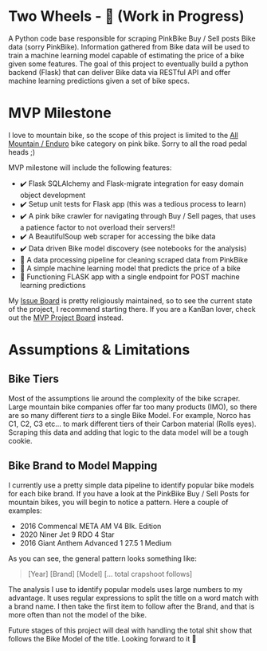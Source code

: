 # Two Wheels - 🚧 (Work in Progress)
A Python code base responsible for scraping PinkBike Buy / Sell posts Bike data (sorry PinkBike). Information gathered from Bike data will be used to train a machine learning
model capable of estimating the price of a bike given some features. The goal of this project to eventually build a python backend (Flask) that can deliver Bike data 
via RESTful API and offer machine learning predictions given a set of bike specs. 

# MVP Milestone 
I love to mountain bike, so the scope of this project is limited to the [All Mountain / Enduro](https://www.pinkbike.com/buysell/list/?region=5&category=2) bike category on pink bike. Sorry to all the road pedal heads ;)

MVP milestone will include the following features:
- ✔️ Flask SQLAlchemy and Flask-migrate integration for easy domain object development
- ✔️ Setup unit tests for Flask app (this was a tedious process to learn)
- ✔️ A pink bike crawler for navigating through Buy / Sell pages, that uses a patience factor to not overload their servers!!
- ✔️ A BeautifulSoup web scraper for accessing the bike data
- ✔️ Data driven Bike model discovery (see notebooks for the analysis)
- 🔲 A data processing pipeline for cleaning scraped data from PinkBike 
- 🔲 A simple machine learning model that predicts the price of a bike
- 🔲 Functioning FLASK app with a single endpoint for POST machine learning predictions

My [Issue Board](https://github.com/djcurill/two-wheels/issues) is pretty religiously maintained, so to see the current state of the project, I recommend starting there. If you are a KanBan lover, check out the [MVP Project Board](https://github.com/djcurill/two-wheels/projects/1) instead.

# Assumptions & Limitations
## Bike Tiers
Most of the assumptions lie around the complexity of the bike scraper. Large mountain bike companies offer far too many products (IMO), so there are
so many different *tiers* to a single Bike Model. For example, Norco has C1, C2, C3 etc... to mark different tiers of their Carbon material (Rolls eyes). Scraping this
data and adding that logic to the data model will be a tough cookie.

## Bike Brand to Model Mapping
I currently use a pretty simple data pipeline to identify popular bike models for each bike brand. If you have a look at the PinkBike Buy / Sell Posts for mountain bikes, you will begin to notice a pattern. Here a couple of examples:
* 2016 Commencal META AM V4 BIk. Edition
* 2020 Niner Jet 9 RDO 4 Star
* 2016 Giant Anthem Advanced 1 27.5 1 Medium

As you can see, the general pattern looks something like:
> [Year] [Brand] [Model] [... total crapshoot follows]

The analysis I use to identify popular models uses large numbers to my advantage. It uses regular expressions to split the title on a word match with a brand name. I then
take the first item to follow after the Brand, and that is more often than not the model of the bike. 

Future stages of this project will deal with handling the total shit show that follows the Bike Model of the title. Looking forward to it 🙈
